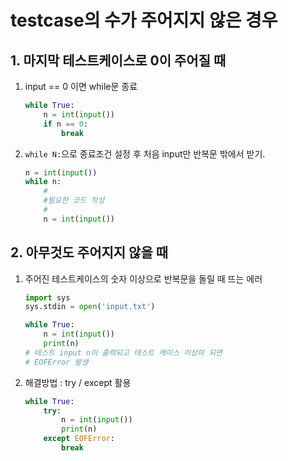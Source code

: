 # testcase의 수가 주어지지 않은 경우

## 1. 마지막 테스트케이스로 0이 주어질 때

1. input == 0 이면 while문 종료

   ```python
   while True:
       n = int(input())
       if n == 0:
           break

2. `while N:`으로 종료조건 설정 후 처음 input만 반복문 밖에서 받기.

   ```python
   n = int(input())
   while n:
       #
       #필요한 코드 작성
       #
       n = int(input())
   ```

   

   



## 2. 아무것도 주어지지 않을 때

1. 주어진 테스트케이스의 숫자 이상으로 반복문을 돌릴 때 뜨는 에러

   ```python
   import sys
   sys.stdin = open('input.txt')
   
   while True:
       n = int(input())
       print(n)
   # 테스트 input n이 출력되고 테스트 케이스 이상이 되면
   # EOFError 발생
   ```

   

2. 해결방법 : try / except 활용

   ```python
   while True:
       try:
           n = int(input())
           print(n)
       except EOFError:
           break
   ```

   